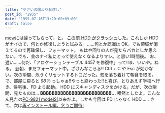 ```yaml
---
title: "やさいの国よりお達し"
post_id: "2935"
date: "1999-07-16T13:29:00+09:00"
draft: false
---
```



[mew](/2933)には帰ってもらって、と。 [この前 HDD がクラッシュ](/2933)した。これしか HDD がナイので、何とか修復しようと試みる。……何とか認識は OK。でも領域が消えてるので再確保し、フォーマット。 もはや回りの人が見たらバカとしか思えない。でも、金のナイ私にとって使えなくなるよりマシ。と思い1時間後。  お、遅い……何だ、「アロケーションテーブル 4457 を修復中」って!!ま、いいや。ねる。 翌朝、まだフォーマット中。ざけんなこらぁ!! Ctrl + C や Esc が効かない。次の瞬間、危うくリセットするトコだった。気を落ち着けて朝食を取る。 で、部屋に戻ると _98％_ っしゃぁ!!やっと終わった!!と喜び、とりあえず学校へ行き、帰宅後、FD より起動。 HDD にスキャンディスクをかける。だが、次の瞬間、見たものは… **BBBBBBBBBBBBBBBBBBBBBBBBB…** 唖然としたよ。こんなん見たの[PC-9821 modelS1](/pc-9821)以来だよ。しかも今回は FD じゃなく HDD…… さて、次は[再インストール編。乞うご期待!](/2937)
